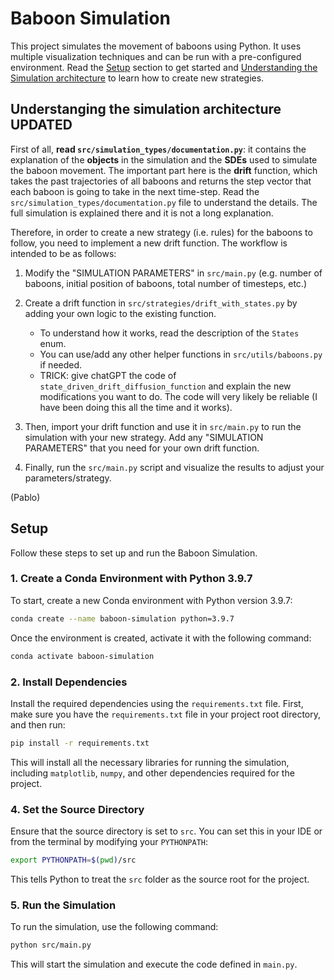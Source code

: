 # Baboon Simulation

This project simulates the movement of baboons using Python. It uses multiple visualization techniques and can be run with a pre-configured environment. Read the [Setup](#setup) section to get started and [Understanding the Simulation architecture](#understanging-the-simulation-architecture) to learn how to create new strategies.

## Understanging the simulation architecture UPDATED

First of all, **read `src/simulation_types/documentation.py`**: it contains the explanation of the **objects** in the simulation and the **SDEs** used to simulate the baboon movement. The important part here is the **drift** function, which takes the past trajectories of all baboons and returns the step vector that each baboon is going to take in the next time-step. Read the `src/simulation_types/documentation.py` file to understand the details. The full simulation is explained there and it is not a long explanation.

Therefore, in order to create a new strategy (i.e. rules) for the baboons to follow, you need to implement a new drift function. The workflow is intended to be as follows:

1. Modify the "SIMULATION PARAMETERS" in `src/main.py` (e.g. number of baboons, initial position of baboons, total number of timesteps, etc.)

2. Create a drift function in `src/strategies/drift_with_states.py` by adding your own logic to the existing function.
    - To understand how it works, read the description of the `States` enum.
    - You can use/add any other helper functions in `src/utils/baboons.py` if needed.
    - TRICK: give chatGPT the code of `state_driven_drift_diffusion_function` and explain the new modifications you want to do. The code will very likely be reliable (I have been doing this all the time and it works).

3. Then, import your drift function and use it in `src/main.py` to run the simulation with your new strategy. Add any "SIMULATION PARAMETERS" that you need for your own drift function.

4. Finally, run the `src/main.py` script and visualize the results to adjust your parameters/strategy.

(Pablo)

## Setup
Follow these steps to set up and run the Baboon Simulation.

### 1. Create a Conda Environment with Python 3.9.7
To start, create a new Conda environment with Python version 3.9.7:

```bash
conda create --name baboon-simulation python=3.9.7
```

Once the environment is created, activate it with the following command:

```bash
conda activate baboon-simulation
```

### 2. Install Dependencies

Install the required dependencies using the `requirements.txt` file. First, make sure you have the `requirements.txt` file in your project root directory, and then run:

```bash
pip install -r requirements.txt
```

This will install all the necessary libraries for running the simulation, including `matplotlib`, `numpy`, and other dependencies required for the project.

### 4. Set the Source Directory

Ensure that the source directory is set to `src`. You can set this in your IDE or from the terminal by modifying your `PYTHONPATH`:

```bash
export PYTHONPATH=$(pwd)/src
```

This tells Python to treat the `src` folder as the source root for the project.

### 5. Run the Simulation

To run the simulation, use the following command:

```bash
python src/main.py
```

This will start the simulation and execute the code defined in `main.py`.
